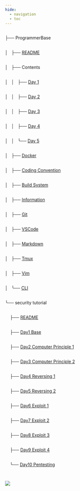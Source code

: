 ```yaml
---
hide:
  - navigation
  - toc
---
```


<div class="index"></p><p><br />├──&nbsp;<span>ProgrammerBase</span></p><p><br />│&nbsp;&nbsp;&nbsp;├──&nbsp;<a href=ProgrammerBase>README</a></p><p><br />│&nbsp;&nbsp;&nbsp;├──&nbsp;<span>Contents</span></p><p><br />│&nbsp;&nbsp;&nbsp;│&nbsp;&nbsp;&nbsp;├──&nbsp;<a href=ProgrammerBase/01-Day1/readme>Day&nbsp;1</a></p><p><br />│&nbsp;&nbsp;&nbsp;│&nbsp;&nbsp;&nbsp;├──&nbsp;<a href=ProgrammerBase/02-Day2/readme>Day&nbsp;2</a></p><p><br />│&nbsp;&nbsp;&nbsp;│&nbsp;&nbsp;&nbsp;├──&nbsp;<a href=ProgrammerBase/03-Day3/readme>Day&nbsp;3</a></p><p><br />│&nbsp;&nbsp;&nbsp;│&nbsp;&nbsp;&nbsp;├──&nbsp;<a href=ProgrammerBase/04-Day4/readme>Day&nbsp;4</a></p><p><br />│&nbsp;&nbsp;&nbsp;│&nbsp;&nbsp;&nbsp;╰──&nbsp;<a href=ProgrammerBase/05-Day5/readme>Day&nbsp;5</a></p><p><br />│&nbsp;&nbsp;&nbsp;├──&nbsp;<a href=ProgrammerBase/docker>Docker</a></p><p><br />│&nbsp;&nbsp;&nbsp;├──&nbsp;<a href=ProgrammerBase/codingconvention>Coding&nbsp;Convention</a></p><p><br />│&nbsp;&nbsp;&nbsp;├──&nbsp;<a href=ProgrammerBase/build>Build&nbsp;System</a></p><p><br />│&nbsp;&nbsp;&nbsp;├──&nbsp;<a href=ProgrammerBase/information>Information</a></p><p><br />│&nbsp;&nbsp;&nbsp;├──&nbsp;<a href=ProgrammerBase/git>Git</a></p><p><br />│&nbsp;&nbsp;&nbsp;├──&nbsp;<a href=ProgrammerBase/vscode>VSCode</a></p><p><br />│&nbsp;&nbsp;&nbsp;├──&nbsp;<a href=ProgrammerBase/markdown>Markdown</a></p><p><br />│&nbsp;&nbsp;&nbsp;├──&nbsp;<a href=ProgrammerBase/tmux>Tmux</a></p><p><br />│&nbsp;&nbsp;&nbsp;├──&nbsp;<a href=ProgrammerBase/vim>Vim</a></p><p><br />│&nbsp;&nbsp;&nbsp;╰──&nbsp;<a href=ProgrammerBase/cli>CLI</a></p><p><br />╰──&nbsp;<span>security&nbsp;tutorial</span></p><p><br />&nbsp;&nbsp;&nbsp;&nbsp;├──&nbsp;<a href=security-tutorial>README</a></p><p><br />&nbsp;&nbsp;&nbsp;&nbsp;├──&nbsp;<a href=security-tutorial/01-Base>Day1&nbsp;Base</a></p><p><br />&nbsp;&nbsp;&nbsp;&nbsp;├──&nbsp;<a href=security-tutorial/02-Computer1>Day2&nbsp;Computer&nbsp;Principle&nbsp;1</a></p><p><br />&nbsp;&nbsp;&nbsp;&nbsp;├──&nbsp;<a href=security-tutorial/03-Computer2>Day3&nbsp;Computer&nbsp;Principle&nbsp;2</a></p><p><br />&nbsp;&nbsp;&nbsp;&nbsp;├──&nbsp;<a href=security-tutorial/04-Reversing1>Day4&nbsp;Reversing&nbsp;1</a></p><p><br />&nbsp;&nbsp;&nbsp;&nbsp;├──&nbsp;<a href=security-tutorial/05-Reversing2>Day5&nbsp;Reversing&nbsp;2</a></p><p><br />&nbsp;&nbsp;&nbsp;&nbsp;├──&nbsp;<a href=security-tutorial/06-Exploit1>Day6&nbsp;Exploit&nbsp;1</a></p><p><br />&nbsp;&nbsp;&nbsp;&nbsp;├──&nbsp;<a href=security-tutorial/07-Exploit2>Day7&nbsp;Exploit&nbsp;2</a></p><p><br />&nbsp;&nbsp;&nbsp;&nbsp;├──&nbsp;<a href=security-tutorial/08-Exploit3>Day8&nbsp;Exploit&nbsp;3</a></p><p><br />&nbsp;&nbsp;&nbsp;&nbsp;├──&nbsp;<a href=security-tutorial/09-Exploit4>Day9&nbsp;Exploit&nbsp;4</a></p><p><br />&nbsp;&nbsp;&nbsp;&nbsp;╰──&nbsp;<a href=security-tutorial/10-Pentesting>Day10&nbsp;Pentesting</a></p><p><br /></p></div><footer class="index"> <img id="badge" onload="javascript:(function(){setTimeout(function(){document.getElementById('badge').src=document.getElementById('badge').src.split('?')[0]+'?time='+new Date().getTime();},1000);}())" src="https://api.netlify.com/api/v1/badges/ee15c580-c883-47bd-965d-a00321b64685/deploy-status" /> </footer>